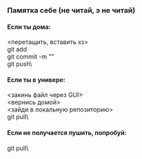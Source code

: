 ### Памятка себе (не читай, э не читай) ###

#### Если ты дома: ####
<перетащить, вставить хз>\
git add <files>\
git commit -m "<description>"\
git push\

#### Если ты в универе: ####
<закинь файл через GUI>\
<вернись домой>\
<зайди в локальную репозиторию>\
git pull\

#### Если не получается пушить, попробуй: ####
git pull\
